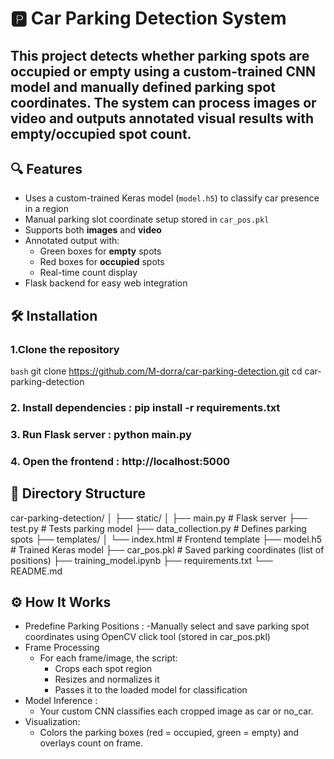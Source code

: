 # 🅿️ Car Parking Detection System

This project detects whether parking spots are occupied or empty using a **custom-trained CNN model** and **manually defined parking spot coordinates**. The system can process images or video and outputs annotated visual results with empty/occupied spot count.
---

## 🔍 Features

- Uses a custom-trained Keras model (`model.h5`) to classify car presence in a region
- Manual parking slot coordinate setup stored in `car_pos.pkl`
- Supports both **images** and **video**
- Annotated output with:
  - Green boxes for **empty** spots
  - Red boxes for **occupied** spots
  - Real-time count display
- Flask backend for easy web integration


## 🛠️ Installation

### 1.Clone the repository
```bash```
git clone https://github.com/M-dorra/car-parking-detection.git
cd car-parking-detection

### 2. Install dependencies : **pip install -r requirements.txt**
### 3. Run Flask server : **python main.py**
### 4. Open the frontend : **http://localhost:5000**

## 📁 Directory Structure
car-parking-detection/
│
├── static/
│
├── main.py                     # Flask server
├── test.py                     # Tests parking model
├── data_collection.py          # Defines parking spots
├── templates/
│   └── index.html              # Frontend template
├── model.h5                    # Trained Keras model
├── car_pos.pkl                 # Saved parking coordinates (list of positions)
├── training_model.ipynb
├── requirements.txt
└── README.md

## ⚙ How It Works

- Predefine Parking Positions :
  -Manually select and save parking spot coordinates using OpenCV click tool (stored in car_pos.pkl)
- Frame Processing
  - For each frame/image, the script:
    - Crops each spot region
    - Resizes and normalizes it
    - Passes it to the loaded model for classification
- Model Inference :
  - Your custom CNN classifies each cropped image as car or no_car.
- Visualization:
  - Colors the parking boxes (red = occupied, green = empty) and overlays count on frame.


